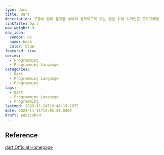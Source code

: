```yaml
---
type: docs
title: Dart
description: 구글이 멀티 플랫폼 상에서 동작되도록 하는 앱을 위해 디자인된 프로그래밍 언어
linkTitle: Dart
nav_weight: 3
nav_icon:
  vendor: bs
  name: book
  color: blue
featured: true
series:
  - Programming
  - Programming Language
categories:
  - Dart
  - Programming Language
  - Programming
tags:
  - Dart
  - Programming Language
  - Programming
lastmod: 2023-11-24T16:46:19.107Z
date: 2023-11-11T14:05:54.840Z
draft: published
---
```


## Reference

[dart Official Homepage](https://dart.dev/)
